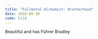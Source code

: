 ```yaml
---
title: "Fullmetal Alchemist: Brotherhood"
date: 2018-09-30
code: 5114
---
```

Beautiful and has Führer Bradley